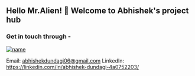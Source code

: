 ## Hello Mr.Alien! 👋 Welcome to Abhishek's project hub

### Get in touch through -
 
 [![name](https://img.flaticon.com/icons/png/512/281/281769.png?size=1200x630f&pad=10,10,10,10&ext=png&bg=FFFFFFFF)](abhishekdundagi06@gmail.com)

 Email: abhishekdundagi06@gmail.com
 LinkedIn: https://linkedin.com/in/abhishek-dundagi-4a0752203/

